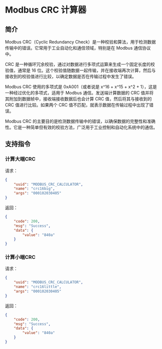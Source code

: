 <!--
 Copyright (C) 2023 wwhai

 This program is free software: you can redistribute it and/or modify
 it under the terms of the GNU Affero General Public License as
 published by the Free Software Foundation, either version 3 of the
 License, or (at your option) any later version.

 This program is distributed in the hope that it will be useful,
 but WITHOUT ANY WARRANTY; without even the implied warranty of
 MERCHANTABILITY or FITNESS FOR A PARTICULAR PURPOSE.  See the
 GNU Affero General Public License for more details.

 You should have received a copy of the GNU Affero General Public License
 along with this program.  If not, see <http://www.gnu.org/licenses/>.
-->

# Modbus CRC 计算器
## 简介
Modbus CRC（Cyclic Redundancy Check）是一种校验和算法，用于检测数据传输中的错误。它常用于工业自动化和通信领域，特别是在 Modbus 通信协议中。

CRC 是一种循环冗余校验，通过对数据进行多项式运算来生成一个固定长度的校验值，通常是 16 位。这个校验值随数据一起传输，并在接收端再次计算，然后与接收到的校验值进行比较，以确定数据是否在传输过程中发生了错误。

Modbus CRC 使用的多项式是 0xA001（或者说是 x^16 + x^15 + x^2 + 1），这是一种经过优化的多项式，适用于 Modbus 通信。发送端计算数据的 CRC 值并将其附加到数据帧中，接收端接收数据后也会计算 CRC 值，然后将其与接收到的 CRC 值进行比较。如果两个 CRC 值不匹配，就表示数据在传输过程中出现了错误。

Modbus CRC 的主要目的是检测数据传输中的错误，以确保数据的完整性和准确性。它是一种简单但有效的校验方法，广泛用于工业控制和自动化系统中的通信。

## 支持指令
### 计算大端CRC
请求：
```json
{
    "uuid": "MODBUS_CRC_CALCULATOR",
    "name": "crc16big",
    "args": "000102030405"
}
```
返回：
```json
{
    "code": 200,
    "msg": "Success",
    "data": {
        "value": "840a"
    }
}
```
### 计算小端CRC
请求：
```json
{
    "uuid": "MODBUS_CRC_CALCULATOR",
    "name": "crc16little",
    "args": "000102030405"
}
```
返回：
```json
{
    "code": 200,
    "msg": "Success",
    "data": {
        "value": "840a"
    }
}
```